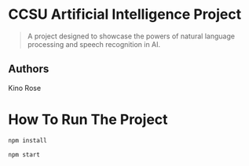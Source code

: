 # CCSU Artificial Intelligence Project
> A project designed to showcase the powers of natural language processing and speech recognition in AI.
## Authors
Kino Rose

# How To Run The Project
```bash
npm install

npm start
```

